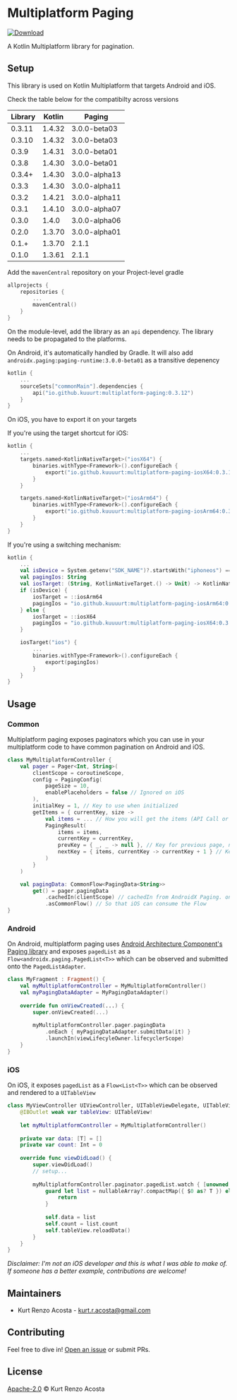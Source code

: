 # Multiplatform Paging

[ ![Download](https://maven-badges.herokuapp.com/maven-central/io.github.kuuuurt/multiplatform-paging/badge.svg) ](https://search.maven.org/search?q=a:multiplatform-paging)

A Kotlin Multiplatform library for pagination.

## Setup

This library is used on Kotlin Multiplatform that targets Android and iOS.

Check the table below for the compatibilty across versions

| Library    | Kotlin  | Paging        |
| ---------- | ------- | ------------- |
| 0.3.11     | 1.4.32  | 3.0.0-beta03  |
| 0.3.10     | 1.4.32  | 3.0.0-beta03  |
| 0.3.9      | 1.4.31  | 3.0.0-beta01  |
| 0.3.8      | 1.4.30  | 3.0.0-beta01  |
| 0.3.4+     | 1.4.30  | 3.0.0-alpha13 |
| 0.3.3      | 1.4.30  | 3.0.0-alpha11 |
| 0.3.2      | 1.4.21  | 3.0.0-alpha11 |
| 0.3.1      | 1.4.10  | 3.0.0-alpha07 |
| 0.3.0      | 1.4.0   | 3.0.0-alpha06 |
| 0.2.0      | 1.3.70  | 3.0.0-alpha01 |
| 0.1.+      | 1.3.70  | 2.1.1         |
| 0.1.0      | 1.3.61  | 2.1.1         |

Add the `mavenCentral` repository on your Project-level gradle
```kotlin
allprojects {
    repositories {
        ...
        mavenCentral()
    }
}
```

On the module-level, add the library as an `api` dependency. The library needs to be propagated to the platforms.

On Android, it's automatically handled by Gradle. It will also add `androidx.paging:paging-runtime:3.0.0-beta01` as a transitive depenency

```kotlin
kotlin {
    ...
    sourceSets["commonMain"].dependencies {
        api("io.github.kuuurt:multiplatform-paging:0.3.12")
    }
}
```

On iOS, you have to export it on your targets

If you're using the target shortcut for iOS:
```kotlin
kotlin {
    ...
    targets.named<KotlinNativeTarget>("iosX64") {
        binaries.withType<Framework>().configureEach {
            export("io.github.kuuuurt:multiplatform-paging-iosX64:0.3.12")
        }
    }

    targets.named<KotlinNativeTarget>("iosArm64") {
        binaries.withType<Framework>().configureEach {
            export("io.github.kuuuurt:multiplatform-paging-iosArm64:0.3.12")
        }
    }
}
```

If you're using a switching mechanism:
```kotlin
kotlin {
    ...
    val isDevice = System.getenv("SDK_NAME")?.startsWith("iphoneos") == true
    val pagingIos: String
    val iosTarget: (String, KotlinNativeTarget.() -> Unit) -> KotlinNativeTarget
    if (isDevice) {
        iosTarget = ::iosArm64
        pagingIos = "io.github.kuuuurt:multiplatform-paging-iosArm64:0.3.12"
    } else {
        iosTarget = ::iosX64
        pagingIos = "io.github.kuuuurt:multiplatform-paging-iosX64:0.3.12"
    }

    iosTarget("ios") {
        ...
        binaries.withType<Framework>().configureEach {
            export(pagingIos)
        }
    }
}
```

## Usage

### Common

Multiplatform paging exposes paginators which you can use in your multiplatform code to have common pagination on Android and iOS.

```kotlin
class MyMultiplatformController {
    val pager = Pager<Int, String>(
        clientScope = coroutineScope,
        config = PagingConfig(
            pageSize = 10,
            enablePlaceholders = false // Ignored on iOS
        ),
        initialKey = 1, // Key to use when initialized
        getItems = { currentKey, size ->
            val items = ... // How you will get the items (API Call or Local DB)
            PagingResult(
                items = items,
                currentKey = currentKey,
                prevKey = { _, _ -> null }, // Key for previous page, null means don't load previous pages
                nextKey = { items, currentKey -> currentKey + 1 } // Key for next page. Use `items` or `currentKey` to get it depending on the pagination strategy
            )
        }
    )

    val pagingData: CommonFlow<PagingData<String>>
        get() = pager.pagingData
            .cachedIn(clientScope) // cachedIn from AndroidX Paging. on iOS, this is a no-op
            .asCommonFlow() // So that iOS can consume the Flow 
}
```

### Android

On Android, multiplatform paging uses [Android Architecture Component's Paging library](https://developer.android.com/topic/libraries/architecture/paging) and exposes `pagedList` as a `Flow<androidx.paging.PagedList<T>>` which can be observed and submitted onto the `PagedListAdapter`.

```kotlin
class MyFragment : Fragment() {
    val myMultiplatformController = MyMultiplatformController()
    val myPagingDataAdapter = MyPagingDataAdapter()
    
    override fun onViewCreated(...) {
        super.onViewCreated(...)
      
        myMultiplatformController.pager.pagingData
            .onEach { myPagingDataAdapter.submitData(it) }
            .launchIn(viewLifecyleOwner.lifecyclerScope)     
    }
}
```

### iOS

On iOS, it exposes `pagedList` as a `Flow<List<T>>` which can be observed and rendered to a `UITableView`

```swift
class MyViewController UIViewController, UITableViewDelegate, UITableViewDataSource {
    @IBOutlet weak var tableView: UITableView!
    
    let myMultiplatformController = MyMultiplatformController()
    
    private var data: [T] = []
    private var count: Int = 0
    
    override func viewDidLoad() {
        super.viewDidLoad()
        // setup...
        
        myMultiplatformController.paginator.pagedList.watch { [unowned self] nullableArray in
            guard let list = nullableArray?.compactMap({ $0 as? T }) else {
                return
            }
      
            self.data = list
            self.count = list.count
            self.tableView.reloadData()
        }
    }
}
```

*Disclaimer: I'm not an iOS developer and this is what I was able to make of. If someone has a better example, contributions are welcome!*

## Maintainers

- Kurt Renzo Acosta - [kurt.r.acosta@gmail.com](mailto:kurt.r.acosta@gmail.com)

## Contributing

Feel free to dive in! [Open an issue](https://github.com/kuuuurt/multiplatform-paging/issues/new) or submit PRs.

## License

[Apache-2.0](LICENSE) © Kurt Renzo Acosta
